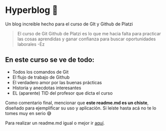 # Hyperblog 💜
Un blog increible hecho para el curso de GIt y Github de Platzi

>El curso de Git Github de Platzi es lo que me hacia falta para practicar las cosas aprendidas y ganar confianza para buscar oportunidades laborales
> -Ez

## En este curso se ve de todo:
* Todos los comandos de Git
* El flujo de trabajo de Github
* El verdadero amor por las buenas prácticas
* Historia y anecdotas interesantes
* EL (aparente) TID del profesor que dicta el curso

Como comentario final, mencionar que **este readme.md es un chiste**, diseñado para ejemplificar su uso y aplicación. Si leíste hasta acá no te lo tomes muy en serio 😅

Para realizar un readme.md igual o mejor ir [aquí](https://pandao.github.io/editor.md/en.html).